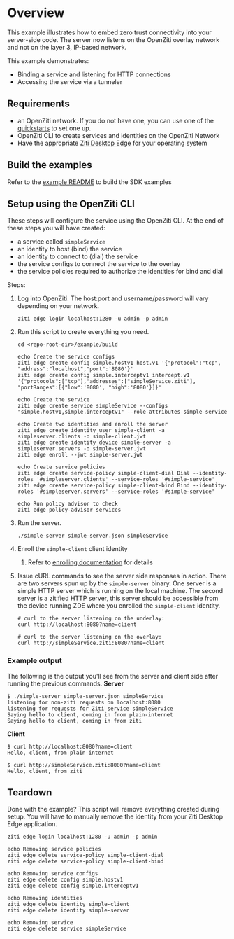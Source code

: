 # Overview
This example illustrates how to embed zero trust connectivity into your server-side code. The server now listens on the 
OpenZiti overlay network and not on the layer 3, IP-based network.

This example demonstrates:
* Binding a service and listening for HTTP connections
* Accessing the service via a tunneler

## Requirements
* an OpenZiti network. If you do not have one, you can use one of the [quickstarts](https://openziti.github.io/ziti/quickstarts/quickstart-overview.html) to set one up.
* OpenZiti CLI to create services and identities on the OpenZiti Network
* Have the appropriate [Ziti Desktop Edge](https://openziti.github.io/ziti/clients/which-client.html) for your operating system

## Build the examples
Refer to the [example README](../README.md) to build the SDK examples

## Setup using the OpenZiti CLI
These steps will configure the service using the OpenZiti CLI. At the end of these steps you will have created:
* a service called `simpleService`
* an identity to host (bind) the service
* an identity to connect to (dial) the service
* the service configs to connect the service to the overlay
* the service policies required to authorize the identities for bind and dial

Steps:
1. Log into OpenZiti. The host:port and username/password will vary depending on your network.

       ziti edge login localhost:1280 -u admin -p admin
1. Run this script to create everything you need.

       cd <repo-root-dir>/example/build

       echo Create the service configs
       ziti edge create config simple.hostv1 host.v1 '{"protocol":"tcp", "address":"localhost","port":'8080'}'
       ziti edge create config simple.interceptv1 intercept.v1 '{"protocols":["tcp"],"addresses":["simpleService.ziti"], "portRanges":[{"low":'8080', "high":'8080'}]}'

       echo Create the service
       ziti edge create service simpleService --configs "simple.hostv1,simple.interceptv1" --role-attributes simple-service
       
       echo Create two identities and enroll the server
       ziti edge create identity user simple-client -a simpleserver.clients -o simple-client.jwt
       ziti edge create identity device simple-server -a simpleserver.servers -o simple-server.jwt
       ziti edge enroll --jwt simple-server.jwt
       
       echo Create service policies
       ziti edge create service-policy simple-client-dial Dial --identity-roles '#simpleserver.clients' --service-roles '#simple-service'
       ziti edge create service-policy simple-client-bind Bind --identity-roles '#simpleserver.servers' --service-roles '#simple-service'
       
       echo Run policy advisor to check
       ziti edge policy-advisor services
1. Run the server.

       ./simple-server simple-server.json simpleService

1. Enroll the `simple-client` client identity
   1. Refer to [enrolling documentation](https://openziti.github.io/ziti/identities/enrolling.html) for details

1. Issue cURL commands to see the server side responses in action. There are two servers spun up by the `simple-server` 
   binary. One server is a simple HTTP server which is running on the local machine. The second server is a zitified 
   HTTP server, this server should be accessible from the device running ZDE where you enrolled the `simple-client` 
   identity.

       # curl to the server listening on the underlay:
       curl http://localhost:8080?name=client
       
       # curl to the server listening on the overlay:
       curl http://simpleService.ziti:8080?name=client

### Example output
The following is the output you'll see from the server and client side after running the previous commands.
**Server**
```
$ ./simple-server simple-server.json simpleService
listening for non-ziti requests on localhost:8080
listening for requests for Ziti service simpleService
Saying hello to client, coming in from plain-internet
Saying hello to client, coming in from ziti
```
**Client**
```
$ curl http://localhost:8080?name=client
Hello, client, from plain-internet

$ curl http://simpleService.ziti:8080?name=client
Hello, client, from ziti
```

## Teardown
Done with the example? This script will remove everything created during setup.
You will have to manually remove the identity from your Ziti Desktop Edge application.
```
ziti edge login localhost:1280 -u admin -p admin

echo Removing service policies
ziti edge delete service-policy simple-client-dial
ziti edge delete service-policy simple-client-bind

echo Removing service configs
ziti edge delete config simple.hostv1
ziti edge delete config simple.interceptv1

echo Removing identities
ziti edge delete identity simple-client
ziti edge delete identity simple-server

echo Removing service
ziti edge delete service simpleService
```
